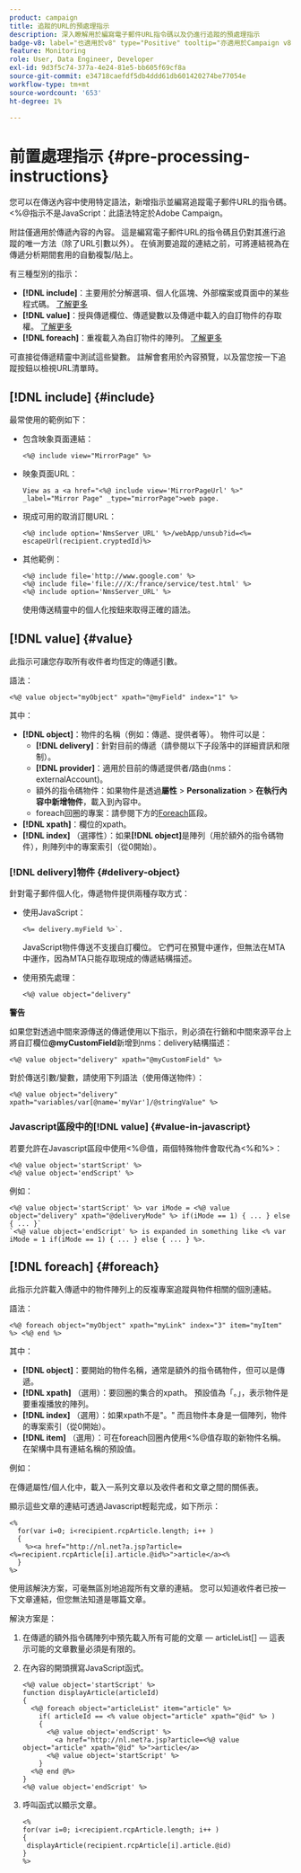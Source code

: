 ```yaml
---
product: campaign
title: 追蹤的URL的預處理指示
description: 深入瞭解用於編寫電子郵件URL指令碼以及仍進行追蹤的預處理指示
badge-v8: label="也適用於v8" type="Positive" tooltip="亦適用於Campaign v8"
feature: Monitoring
role: User, Data Engineer, Developer
exl-id: 9d3f5c74-377a-4e24-81e5-bb605f69cf8a
source-git-commit: e34718caefdf5db4ddd61db601420274be77054e
workflow-type: tm+mt
source-wordcount: '653'
ht-degree: 1%

---
```


# 前置處理指示 {#pre-processing-instructions}

您可以在傳送內容中使用特定語法，新增指示並編寫追蹤電子郵件URL的指令碼。 &lt;%@指示不是JavaScript：此語法特定於Adobe Campaign。

附註僅適用於傳遞內容的內容。 這是編寫電子郵件URL的指令碼且仍對其進行追蹤的唯一方法（除了URL引數以外）。 在偵測要追蹤的連結之前，可將連結視為在傳遞分析期間套用的自動複製/貼上。

有三種型別的指示：

* **[!DNL include]**：主要用於分解選項、個人化區塊、外部檔案或頁面中的某些程式碼。 [了解更多](#include)
* **[!DNL value]**：授與傳遞欄位、傳遞變數以及傳遞中載入的自訂物件的存取權。 [了解更多](#value)
* **[!DNL foreach]**：重複載入為自訂物件的陣列。 [了解更多](#foreach)

可直接從傳遞精靈中測試這些變數。 註解會套用於內容預覽，以及當您按一下追蹤按鈕以檢視URL清單時。

## [!DNL include] {#include}

最常使用的範例如下：

* 包含映象頁面連結：

  ```
  <%@ include view="MirrorPage" %>  
  ```

* 映象頁面URL：

  ```
  View as a <a href="<%@ include view='MirrorPageUrl' %>" _label="Mirror Page" _type="mirrorPage">web page.
  ```

* 現成可用的取消訂閱URL：

  ```
  <%@ include option='NmsServer_URL' %>/webApp/unsub?id=<%= escapeUrl(recipient.cryptedId)%>
  ```

* 其他範例：

  ```
  <%@ include file='http://www.google.com' %>
  <%@ include file='file:///X:/france/service/test.html' %>
  <%@ include option='NmsServer_URL' %>
  ```

  使用傳送精靈中的個人化按鈕來取得正確的語法。

## [!DNL value] {#value}

此指示可讓您存取所有收件者均恆定的傳遞引數。

語法：

```
<%@ value object="myObject" xpath="@myField" index="1" %>
```

其中：

* **[!DNL object]**：物件的名稱（例如：傳遞、提供者等）。
物件可以是：
   * **[!DNL delivery]**：針對目前的傳遞（請參閱以下子段落中的詳細資訊和限制）。
   * **[!DNL provider]**：適用於目前的傳遞提供者/路由(nms：externalAccount)。
   * 額外的指令碼物件：如果物件是透過&#x200B;**屬性** > **Personalization** > **在執行內容中新增物件**，載入到內容中。
   * foreach回圈的專案：請參閱下方的[Foreach](#foreach)區段。
* **[!DNL xpath]**：欄位的xpath。
* **[!DNL index]** （選擇性）：如果&#x200B;**[!DNL object]**&#x200B;是陣列（用於額外的指令碼物件），則陣列中的專案索引（從0開始）。

### [!DNL delivery]物件 {#delivery-object}

針對電子郵件個人化，傳遞物件提供兩種存取方式：

* 使用JavaScript：

  ```
  <%= delivery.myField %>`.
  ```

  JavaScript物件傳送不支援自訂欄位。 它們可在預覽中運作，但無法在MTA中運作，因為MTA只能存取現成的傳遞結構描述。

* 使用預先處理：

  ```
  <%@ value object="delivery"
  ```


**警告**

如果您對透過中間來源傳送的傳遞使用以下指示，則必須在行銷和中間來源平台上將自訂欄位&#x200B;**@myCustomField**&#x200B;新增到nms：delivery結構描述：

```
<%@ value object="delivery" xpath="@myCustomField" %>
```

對於傳送引數/變數，請使用下列語法（使用傳送物件）：

```
<%@ value object="delivery" xpath="variables/var[@name='myVar']/@stringValue" %>
```

### Javascript區段中的[!DNL value] {#value-in-javascript}

若要允許在Javascript區段中使用&lt;%@值，兩個特殊物件會取代為&lt;%和%>：

```
<%@ value object='startScript' %>
<%@ value object='endScript' %>
```

例如：

```
<%@ value object='startScript' %> var iMode = <%@ value object="delivery" xpath="@deliveryMode" %> if(iMode == 1) { ... } else { ... }`
`<%@ value object='endScript' %> is expanded in something like <% var iMode = 1 if(iMode == 1) { ... } else { ... } %>.
```

## [!DNL foreach] {#foreach}

此指示允許載入傳遞中的物件陣列上的反複專案追蹤與物件相關的個別連結。

語法：

```
<%@ foreach object="myObject" xpath="myLink" index="3" item="myItem" %> <%@ end %>
```

其中：

* **[!DNL object]**：要開始的物件名稱，通常是額外的指令碼物件，但可以是傳遞。
* **[!DNL xpath]** （選用）：要回圈的集合的xpath。 預設值為「。」，表示物件是要重複播放的陣列。
* **[!DNL index]** （選用）：如果xpath不是&quot;。&quot; 而且物件本身是一個陣列，物件的專案索引（從0開始）。
* **[!DNL item]** （選用）：可在foreach回圈內使用&lt;%@值存取的新物件名稱。 在架構中具有連結名稱的預設值。

例如：

在傳遞屬性/個人化中，載入一系列文章以及收件者和文章之間的關係表。

顯示這些文章的連結可透過Javascript輕鬆完成，如下所示：

```
<%
  for(var i=0; i<recipient.rcpArticle.length; i++ )
  {
    %><a href="http://nl.net?a.jsp?article=<%=recipient.rcpArticle[i].article.@id%>">article</a><%
  }
%>
```

使用該解決方案，可毫無區別地追蹤所有文章的連結。 您可以知道收件者已按一下文章連結，但您無法知道是哪篇文章。

解決方案是：

1. 在傳遞的額外指令碼陣列中預先載入所有可能的文章 — articleList[] — 這表示可能的文章數量必須是有限的。
1. 在內容的開頭撰寫JavaScript函式。

   ```
   <%@ value object='startScript' %>
   function displayArticle(articleId)
   {
     <%@ foreach object="articleList" item="article" %>
       if( articleId == <% value object="article" xpath="@id" %> ) 
       {
         <%@ value object='endScript' %>
           <a href="http://nl.net?a.jsp?article=<%@ value object="article" xpath="@id" %>">article</a>
         <%@ value object='startScript' %>
       } 
     <%@ end @%>
   }
   <%@ value object='endScript' %>
   ```

1. 呼叫函式以顯示文章。

   ```
   <%
   for(var i=0; i<recipient.rcpArticle.length; i++ )
   {
    displayArticle(recipient.rcpArticle[i].article.@id)
   }
   %>
   ```
